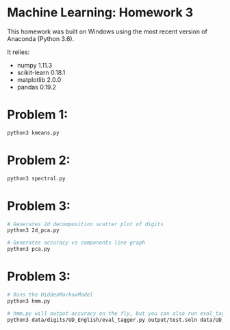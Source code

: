 # Machine Learning: Homework 3
This homework was built on Windows using the most
recent version of Anaconda (Python 3.6).

It relies:
- numpy 1.11.3
- scikit-learn 0.18.1
- matplotlib 2.0.0
- pandas 0.19.2

# Problem 1:
```bash
python3 kmeans.py
```

# Problem 2:
```bash
python3 spectral.py
```

# Problem 3:
```bash
# Generates 2d decomposition scatter plot of digits
python3 2d_pca.py

# Generates accuracy vs components line graph
python3 pca.py
```

# Problem 3:
```bash
# Runs the HiddenMarkovModel
python3 hmm.py

# hmm.py will output accuracy on the fly, but you can also run eval_tagger.py
python3 data/digits/UD_English/eval_tagger.py output/test.soln data/UD_English/test.tags
```
